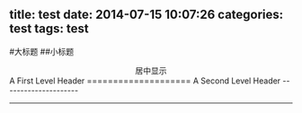 title: test
date: 2014-07-15 10:07:26
categories: test
tags: test
---

#大标题
##小标题
<center>
居中显示
</center>
A First Level Header
====================
A Second Level Header
---------------------

---
